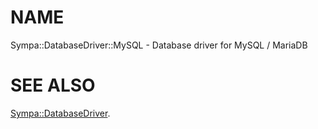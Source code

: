 # NAME

Sympa::DatabaseDriver::MySQL - Database driver for MySQL / MariaDB

# SEE ALSO

[Sympa::DatabaseDriver](./Sympa-DatabaseDriver.3.md).
